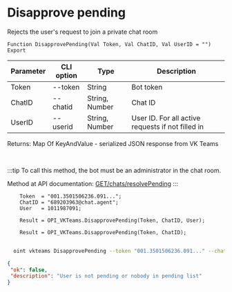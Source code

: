 ﻿---
sidebar_position: 11
---

# Disapprove pending
 Rejects the user's request to join a private chat room



`Function DisapprovePending(Val Token, Val ChatID, Val UserID = "") Export`

  | Parameter | CLI option | Type | Description |
  |-|-|-|-|
  | Token | --token | String | Bot token |
  | ChatID | --chatid | String, Number | Chat ID |
  | UserID | --userid | String, Number | User ID. For all active requests if not filled in |

  
  Returns:  Map Of KeyAndValue - serialized JSON response from VK Teams

<br/>

:::tip
To call this method, the bot must be an administrator in the chat room.

 Method at API documentation: [GET ​​/chats/resolvePending](https://teams.vk.com/botapi/#/chats/get_chats_resolvePending)
:::
<br/>


```bsl title="Code example"
    Token  = "001.3501506236.091...";
    ChatID = "689203963@chat.agent";
    User   = 1011987091;

    Result = OPI_VKTeams.DisapprovePending(Token, ChatID, User);

    Result = OPI_VKTeams.DisapprovePending(Token, ChatID);
```



```sh title="CLI command example"
    
  oint vkteams DisapprovePending --token "001.3501506236.091..." --chatid "689203963@chat.agent" --userid %userid%

```

```json title="Result"
{
 "ok": false,
 "description": "User is not pending or nobody in pending list"
}
```
